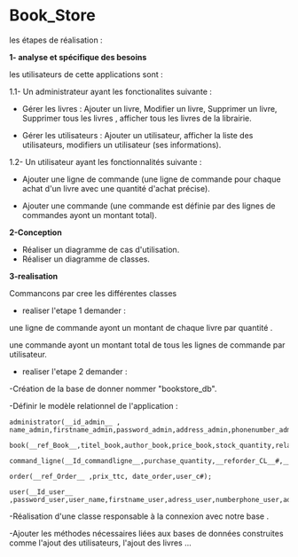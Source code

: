 # Book_Store

les étapes de réalisation : 

__1- analyse et spécifique des besoins__

les utilisateurs de cette applications sont :


   1.1- Un administrateur ayant les fonctionalites suivante :

 * Gérer les livres : Ajouter un livre, Modifier un livre, Supprimer un livre, Supprimer tous les livres , afficher tous les livres de la librairie.
 
 * Gérer les utilisateurs : Ajouter un utilisateur, afficher la liste des utilisateurs, modifiers un utilisateur (ses informations).
 
 
  1.2- Un utilisateur ayant les fonctionnalités suivante :

 * Ajouter une ligne de commande (une ligne de commande pour chaque achat d'un livre avec une quantité d'achat précise).
 
 * Ajouter une commande (une commande est définie par des lignes de commandes ayont un montant total).
 
 
__2-Conception__

 - Réaliser un diagramme de cas d'utilisation.
 - Réaliser un diagramme de classes.
 
 
__3-realisation__

Commancons par cree les différentes classes

 * realiser l'etape 1 demander :
 
une ligne de commande ayont un montant de chaque livre par quantité .

une commande ayont un montant total de tous les lignes de commande par utilisateur.

* realiser l'etape 2 demander :

-Création de la base de donner nommer "bookstore_db".

-Définir le modèle relationnel de l'application :


    administrator(__id_admin__ , name_admin,firstname_admin,password_admin,address_admin,phonenumber_admin);
   
    book(__ref_Book__,titel_book,author_book,price_book,stock_quantity,relaseDate,admin_book#);
   
    command_ligne(__Id_commandligne__,purchase_quantity,__reforder_CL__#,__book_cl__#);
    
    order(__ref_Order__ ,prix_ttc, date_order,user_c#);
    
    user(__Id_user__ ,password_user,user_name,firstname_user,adress_user,numberphone_user,add_byadmin#);
    
-Réalisation d'une classe responsable à la connexion avec notre base .

-Ajouter les méthodes nécessaires liées aux bases de données construites comme l'ajout des utilisateurs, l'ajout des livres ...

